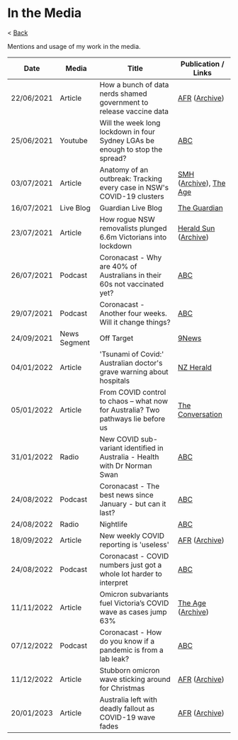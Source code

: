 # In the Media

< [Back](README.md)

Mentions and usage of my work in the media.

| Date | Media | Title | Publication / Links |
|---|---|---|---|
| 22/06/2021 | Article | How a bunch of data nerds shamed government to release vaccine data | [AFR](https://www.afr.com/policy/health-and-education/how-a-bunch-of-data-nerds-shamed-government-to-release-vaccine-data-20210622-p5835p) ([Archive](https://archive.is/tWtNc)) |
| 25/06/2021 | Youtube | Will the week long lockdown in four Sydney LGAs be enough to stop the spread? | [ABC](https://www.youtube.com/watch?v=nEIPPPBhy6w) |
| 03/07/2021 | Article | Anatomy of an outbreak: Tracking every case in NSW's COVID-19 clusters | [SMH](https://www.smh.com.au/national/nsw/anatomy-of-an-outbreak-tracking-every-case-in-nsw-s-covid-19-clusters-20210702-p5868l.html) ([Archive](https://archive.is/6Mg31)), [The Age](https://www.theage.com.au/national/nsw/anatomy-of-an-outbreak-tracking-every-case-in-nsw-s-covid-19-clusters-20210702-p5868l.html) |
| 16/07/2021 | Live Blog | Guardian Live Blog | [The Guardian](https://www.theguardian.com/australia-news/live/2021/jul/16/covid-australia-live-update-melbourne-sydney-lockdown-national-cabinet-daniel-andrews-gladys-berejiklian-coronavirus?page=with:block-60f104658f08331a6b2888f8#block-60f104658f08331a6b2888f8) |
| 23/07/2021 | Article | How rogue NSW removalists plunged 6.6m Victorians into lockdown | [Herald Sun](https://www.heraldsun.com.au/coronavirus/how-rogue-nsw-removalists-plunged-66m-victorians-into-lockdown/news-story/bfa24456e7a7cf4ccc320b0615b0c42e) ([Archive](https://archive.is/RbDKI)) |
| 26/07/2021 | Podcast | Coronacast - Why are 40% of Australians in their 60s not vaccinated yet? | [ABC](https://www.abc.net.au/radio/programs/coronacast/why-are-40-of-australians-in-their-60s-not-vaccinated-yet/13469632) |
| 29/07/2021 | Podcast | Coronacast - Another four weeks. Will it change things? | [ABC](https://www.abc.net.au/radio/programs/coronacast/another-four-weeks-will-it-change-things/13474244) |
| 24/09/2021 | News Segment | Off Target | [9News](https://twitter.com/9NewsMelb/status/1441314876308156423) |
| 04/01/2022 | Article | 'Tsunami of Covid:' Australian doctor's grave warning about hospitals | [NZ Herald](https://www.nzherald.co.nz/world/tsunami-of-covid-australian-doctors-grave-warning-about-hospitals/66CR5BHYMMANTTD5LHG7LKDOJM/) |
| 05/01/2022 | Article | From COVID control to chaos – what now for Australia? Two pathways lie before us | [The Conversation](https://theconversation.com/from-covid-control-to-chaos-what-now-for-australia-two-pathways-lie-before-us-174325) |
| 31/01/2022 | Radio | New COVID sub-variant identified in Australia - Health with Dr Norman Swan | [ABC](https://www.abc.net.au/radionational/programs/breakfast/new-covid-sub-variant-health-with-dr-norman-swan/13733914) |
| 24/08/2022 | Podcast | Coronacast - The best news since January - but can it last? | [ABC](https://www.abc.net.au/radio/programs/coronacast/the-best-news-since-january-but-can-it-last/101360990) |
| 24/08/2022 | Radio | Nightlife | [ABC](https://www.abc.net.au/radio/programs/nightlife/nightlife/14023824) |
| 18/09/2022 | Article | New weekly COVID reporting is 'useless' | [AFR](https://www.afr.com/policy/health-and-education/new-weekly-covid-reporting-is-useless-20220918-p5biy5) ([Archive](https://archive.ph/PdX2i)) |
| 24/08/2022 | Podcast | Coronacast - COVID numbers just got a whole lot harder to interpret | [ABC](https://www.abc.net.au/radio/programs/coronacast/covid-numbers-just-got-a-whole-lot-harder-to-interpret/101454620) |
| 11/11/2022 | Article | Omicron subvariants fuel Victoria’s COVID wave as cases jump 63% | [The Age](https://www.theage.com.au/national/victoria/omicron-subvariants-fuel-victoria-s-covid-wave-as-cases-jump-63-per-cent-20221111-p5bxjj.html) ([Archive](https://archive.ph/5rN34)) |
| 07/12/2022 | Podcast | Coronacast - How do you know if a pandemic is from a lab leak? | [ABC](https://www.abc.net.au/radio/programs/coronacast/how-do-you-know-if-a-pandemic-is-from-a-lab-leak/101738642) |
| 11/12/2022 | Article | Stubborn omicron wave sticking around for Christmas | [AFR](https://www.afr.com/policy/health-and-education/stubborn-omicron-wave-sticking-around-for-christmas-20221209-p5c56e) ([Archive](https://archive.vn/dSdJa)) |
| 20/01/2023 | Article | Australia left with deadly fallout as COVID-19 wave fades | [AFR](https://www.afr.com/policy/health-and-education/australia-left-with-deadly-fallout-as-covid-19-wave-fades-20230120-p5ce8b) ([Archive](https://archive.md/OKyS2)) |
